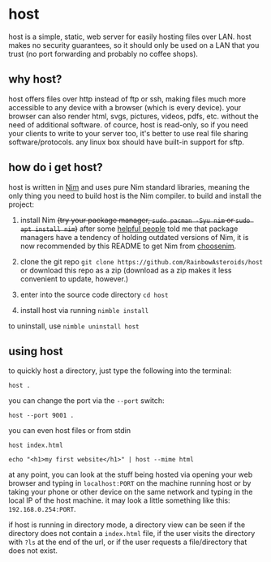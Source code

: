# host
host is a simple, static, web server for easily hosting files over LAN.
host makes no security guarantees, so it should only be used on a LAN that you
trust (no port forwarding and probably no coffee shops).

## why host?
host offers files over http instead of ftp or ssh, making files much more
accessible to any device with a browser (which is every device). your browser
can also render html, svgs, pictures, videos, pdfs, etc. without the need of
additional software. of cource, host is read-only, so if you need your clients
to write to your server too, it's better to use real file sharing
software/protocols. any linux box should have built-in support for sftp.

## how do i get host?
host is written in [Nim](https://nim-lang.org) and uses pure Nim standard
libraries, meaning the only thing you need to build host is the Nim compiler.
to build and install the project:

1. install Nim ~~(try your package manager, `sudo pacman -Syu nim` or
`sudo apt install nim`)~~ after some
[helpful people](https://old.reddit.com/r/nim/comments/l74l95/host_is_a_simple_static_web_server_for_lan/gl4rgbk/)
told me that package managers have a tendency of holding outdated versions of
Nim, it is now recommended by this README to get Nim from
[choosenim](https://github.com/dom96/choosenim).

2. clone the git repo `git clone https://github.com/RainbowAsteroids/host`
or download this repo as a zip (download as a zip makes it less convenient
to update, however.)

3. enter into the source code directory `cd host`

4. install host via running `nimble install`

to uninstall, use `nimble uninstall host`

## using host

to quickly host a directory, just type the following into the terminal:
```
host .
```

you can change the port via the `--port` switch:
```
host --port 9001 .
```

you can even host files or from stdin
```
host index.html
```
```
echo "<h1>my first website</h1>" | host --mime html
```

at any point, you can look at the stuff being hosted via opening your web
browser and typing in `localhost:PORT` on the machine running host or by
taking your phone or other device on the same network and typing in the
local IP of the host machine. it may look a little something like this: 
`192.168.0.254:PORT`.

if host is running in directory mode, a directory view can be seen if
the directory does not contain a `index.html` file, if the user
visits the directory with `?ls` at the end of the url, or if the user
requests a file/directory that does not exist.
